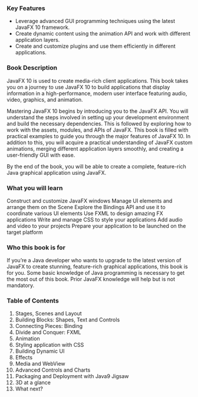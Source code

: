 ### Key Features

- Leverage advanced GUI programming techniques using the latest JavaFX 10 framework.
- Create dynamic content using the animation API and work with different application layers.
- Create and customize plugins and use them efficiently in different applications.

### Book Description

JavaFX 10 is used to create media-rich client applications. This book takes you on a journey to use JavaFX 10 
to build applications that display information in a high-performance, modern user interface featuring audio, video, 
graphics, and animation.

Mastering JavaFX 10 begins by introducing you to the JavaFX API. You will understand the steps involved in setting 
up your development environment and build the necessary dependencies. This is followed by exploring how to work with 
the assets, modules, and APIs of JavaFX. This book is filled with practical examples to guide you through the major 
features of JavaFX 10. In addition to this, you will acquire a practical understanding of JavaFX custom animations, 
merging different application layers smoothly, and creating a user-friendly GUI with ease.

By the end of the book, you will be able to create a complete, feature-rich Java graphical application using JavaFX.

### What you will learn

Construct and customize JavaFX windows
Manage UI elements and arrange them on the Scene
Explore the Bindings API and use it to coordinate various UI elements
Use FXML to design amazing FX applications
Write and manage CSS to style your applications
Add audio and video to your projects
Prepare your application to be launched on the target platform

### Who this book is for

If you’re a Java developer who wants to upgrade to the latest version of JavaFX to create stunning, feature-rich 
graphical applications, this book is for you. Some basic knowledge of Java programming is necessary to get the 
most out of this book. Prior JavaFX knowledge will help but is not mandatory.

### Table of Contents

1. Stages, Scenes and Layout
1. Building Blocks: Shapes, Text and Controls
1. Connecting Pieces: Binding
1. Divide and Conquer: FXML
1. Animation
1. Styling application with CSS
1. Building Dynamic UI
1. Effects
1. Media and WebView
1. Advanced Controls and Charts
1. Packaging and Deployment with Java9 Jigsaw
1. 3D at a glance
1. What next?